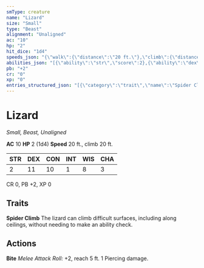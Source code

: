 ```yaml
---
smType: creature
name: "Lizard"
size: "Small"
type: "Beast"
alignment: "Unaligned"
ac: "10"
hp: "2"
hit_dice: "1d4"
speeds_json: "{\"walk\":{\"distance\":\"20 ft.\"},\"climb\":{\"distance\":\"20 ft.\"}}"
abilities_json: "[{\"ability\":\"str\",\"score\":2},{\"ability\":\"dex\",\"score\":11},{\"ability\":\"con\",\"score\":10},{\"ability\":\"int\",\"score\":1},{\"ability\":\"wis\",\"score\":8},{\"ability\":\"cha\",\"score\":3}]"
pb: "+2"
cr: "0"
xp: "0"
entries_structured_json: "[{\"category\":\"trait\",\"name\":\"Spider Climb\",\"text\":\"The lizard can climb difficult surfaces, including along ceilings, without needing to make an ability check.\"},{\"category\":\"action\",\"name\":\"Bite\",\"text\":\"*Melee Attack Roll:* +2, reach 5 ft. 1 Piercing damage.\"}]"
---
```


# Lizard
*Small, Beast, Unaligned*

**AC** 10
**HP** 2 (1d4)
**Speed** 20 ft., climb 20 ft.

| STR | DEX | CON | INT | WIS | CHA |
| --- | --- | --- | --- | --- | --- |
| 2 | 11 | 10 | 1 | 8 | 3 |

CR 0, PB +2, XP 0

## Traits

**Spider Climb**
The lizard can climb difficult surfaces, including along ceilings, without needing to make an ability check.

## Actions

**Bite**
*Melee Attack Roll:* +2, reach 5 ft. 1 Piercing damage.
